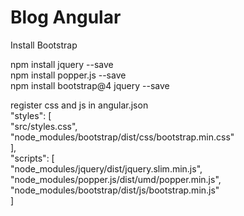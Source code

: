 # Blog Angular
Install Bootstrap

npm install jquery --save  <br />
npm install popper.js --save <br />
npm install bootstrap@4 jquery --save <br />

register css and js in angular.json  <br />
"styles": [ <br />
    "src/styles.css", <br />
    "node_modules/bootstrap/dist/css/bootstrap.min.css" <br />
], <br />
"scripts": [ <br />
    "node_modules/jquery/dist/jquery.slim.min.js", <br />
    "node_modules/popper.js/dist/umd/popper.min.js", <br />
    "node_modules/bootstrap/dist/js/bootstrap.min.js" <br />
] <br />
